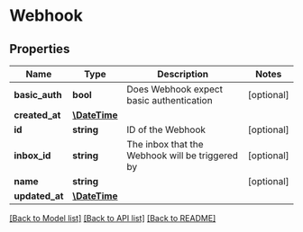 # Webhook

## Properties
Name | Type | Description | Notes
------------ | ------------- | ------------- | -------------
**basic_auth** | **bool** | Does Webhook expect basic authentication | [optional] 
**created_at** | [**\DateTime**](\DateTime.md) |  | 
**id** | **string** | ID of the Webhook | [optional] 
**inbox_id** | **string** | The inbox that the Webhook will be triggered by | [optional] 
**name** | **string** |  | [optional] 
**updated_at** | [**\DateTime**](\DateTime.md) |  | 

[[Back to Model list]](../README.md#documentation-for-models) [[Back to API list]](../README.md#documentation-for-api-endpoints) [[Back to README]](../README.md)


